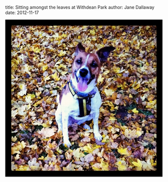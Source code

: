 
title: Sitting amongst the leaves at Withdean Park
author: Jane Dallaway
date: 2012-11-17

<div>
        <a href="/media/Qphoto.JPG">
          <img width="500" src="/media/Qphoto.JPG.500.JPG" height="500"></img>
        </a>
      </div>


    
